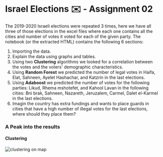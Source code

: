 # Israel Elections :envelope: - Assignment 02

The 2019-2020 Israeli elections were repeated 3 times, here we have all three of those elections in the excel files where each one contains all the cities and number of votes it voted for each of the given party.
The notebook (or the extracted HTML) contains the following 6 sections: 
1. Importing the data.
2. Explain the data using graphs and tables.
3. Using two **Clustering** algorithms we looked for a correlation between the votes and the voters' demographic characteristics.
4. Using **Random Forest** we predicted the number of legal votes in Haifa, Elat, Sahneen, Ayelet Hashachar, and Katzrin in the last elections.
5. Using **Adaboost** we predicted the number of votes for the following parties: Likud, Rhema mshotefet, and Kahool Lavan in the following cities: Bni brak, Sahneen, Nazareth, Jeruzalem, Carmel, Dalet el-Karmel in the last elections.
6. Imagin the country has extra fundings and wants to place guards in cities that have a high number of illegal votes for the last elections, where should they place them?


### A Peak into the results

#### Clustering
![clustering on map](/img/clustering_mapjpg.jpg)

